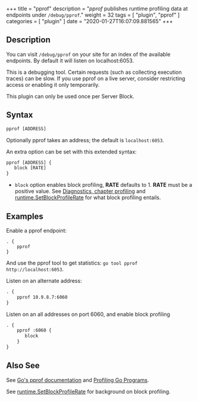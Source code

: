 +++
title = "pprof"
description = "*pprof* publishes runtime profiling data at endpoints under `/debug/pprof`."
weight = 32
tags = [ "plugin", "pprof" ]
categories = [ "plugin" ]
date = "2020-01-27T16:07:09.881565"
+++

## Description

You can visit `/debug/pprof` on your site for an index of the available endpoints. By default it
will listen on localhost:6053.

This is a debugging tool. Certain requests (such as collecting execution traces) can be slow. If
you use pprof on a live server, consider restricting access or enabling it only temporarily.

This plugin can only be used once per Server Block.

## Syntax

~~~ txt
pprof [ADDRESS]
~~~

Optionally pprof takes an address; the default is `localhost:6053`.

An extra option can be set with this extended syntax:

~~~ txt
pprof [ADDRESS] {
   block [RATE]
}
~~~

* `block` option enables block profiling, **RATE** defaults to 1. **RATE** must be a positive value.
  See [Diagnostics, chapter profiling](https://golang.org/doc/diagnostics.html) and
  [runtime.SetBlockProfileRate](https://golang.org/pkg/runtime/#SetBlockProfileRate) for what block
  profiling entails.

## Examples

Enable a pprof endpoint:

~~~
. {
    pprof
}
~~~

And use the pprof tool to get statistics: `go tool pprof http://localhost:6053`.

Listen on an alternate address:

~~~ txt
. {
    pprof 10.9.8.7:6060
}
~~~

Listen on an all addresses on port 6060, and enable block profiling

~~~ txt
. {
    pprof :6060 {
       block
    }
}
~~~

## Also See

See [Go's pprof documentation](https://golang.org/pkg/net/http/pprof/) and [Profiling Go
Programs](https://blog.golang.org/profiling-go-programs).

See [runtime.SetBlockProfileRate](https://golang.org/pkg/runtime/#SetBlockProfileRate) for
background on block profiling.
